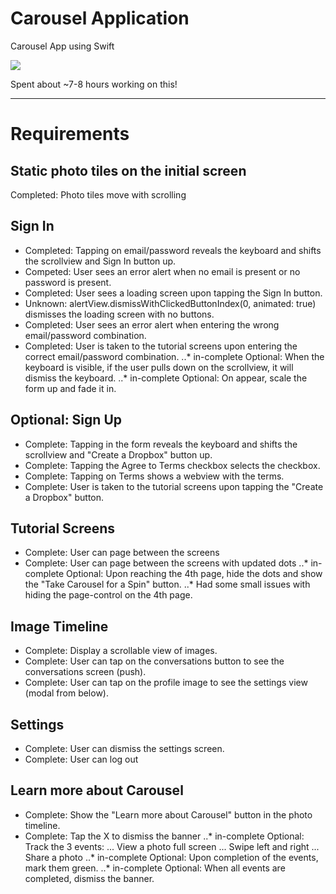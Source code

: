 # Carousel Application

Carousel App using Swift

<img src="http://i.imgur.com/s4sCEal.gif" />


Spent about ~7-8 hours working on this! 

---

# Requirements

## Static photo tiles on the initial screen
Completed: Photo tiles move with scrolling

## Sign In
+ Completed: Tapping on email/password reveals the keyboard and shifts the scrollview and Sign In button up.
+ Competed: User sees an error alert when no email is present or no password is present.
+ Completed: User sees a loading screen upon tapping the Sign In button.
+ Unknown: alertView.dismissWithClickedButtonIndex(0, animated: true) dismisses the loading screen with no buttons.
+ Completed: User sees an error alert when entering the wrong email/password combination.
+ Completed: User is taken to the tutorial screens upon entering the correct email/password combination.
..* in-complete Optional: When the keyboard is visible, if the user pulls down on the scrollview, it will dismiss the keyboard.
..* in-complete Optional: On appear, scale the form up and fade it in.

## Optional: Sign Up
+ Complete: Tapping in the form reveals the keyboard and shifts the scrollview and "Create a Dropbox" button up.
+ Complete: Tapping the Agree to Terms checkbox selects the checkbox.
+ Complete: Tapping on Terms shows a webview with the terms.
+ Complete: User is taken to the tutorial screens upon tapping the "Create a Dropbox" button.

## Tutorial Screens
+ Complete: User can page between the screens
+ Complete: User can page between the screens with updated dots
..* in-complete Optional: Upon reaching the 4th page, hide the dots and show the "Take Carousel for a Spin" button.
..* Had some small issues with hiding the page-control on the 4th page.

## Image Timeline
+ Complete: Display a scrollable view of images.
+ Complete: User can tap on the conversations button to see the conversations screen (push).
+ Complete: User can tap on the profile image to see the settings view (modal from below).

## Settings
+ Complete: User can dismiss the settings screen.
+ Complete: User can log out

## Learn more about Carousel
+ Complete: Show the "Learn more about Carousel" button in the photo timeline.
+ Complete: Tap the X to dismiss the banner
..* in-complete Optional: Track the 3 events:
    ... View a photo full screen
    ... Swipe left and right
    ... Share a photo
..* in-complete Optional: Upon completion of the events, mark them green.
..* in-complete Optional: When all events are completed, dismiss the banner.



